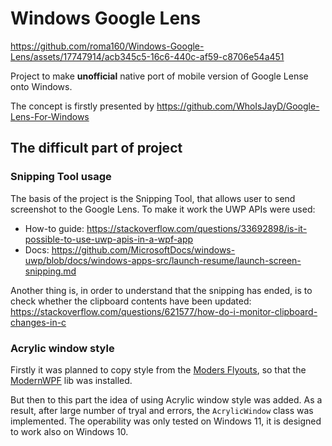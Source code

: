 ﻿# Windows Google Lens



https://github.com/roma160/Windows-Google-Lens/assets/17747914/acb345c5-16c6-440c-af59-c8706e54a451



Project to make **unofficial** native port of mobile version of Google Lense onto Windows.

The concept is firstly presented by https://github.com/WhoIsJayD/Google-Lens-For-Windows

## The difficult part of project
### Snipping Tool usage

The basis of the project is the Snipping Tool, that allows user to send screenshot to the Google Lens.
To make it work the UWP APIs were used:

* How-to guide: https://stackoverflow.com/questions/33692898/is-it-possible-to-use-uwp-apis-in-a-wpf-app
* Docs: https://github.com/MicrosoftDocs/windows-uwp/blob/docs/windows-apps-src/launch-resume/launch-screen-snipping.md

Another thing is, in order to understand that the snipping has ended, is to check whether the clipboard contents have been updated:
https://stackoverflow.com/questions/621577/how-do-i-monitor-clipboard-changes-in-c

### Acrylic window style

Firstly it was planned to copy style from the [Moders Flyouts](https://modernflyouts-community.github.io/),
so that the [ModernWPF](https://github.com/Kinnara/ModernWpf) lib was installed.

But then to this part the idea of using Acrylic window style was added. As a result, after large number of tryal and errors,
the `AcrylicWindow` class was implemented. The operability was only tested on Windows 11,
it is designed to work also on Windows 10.
